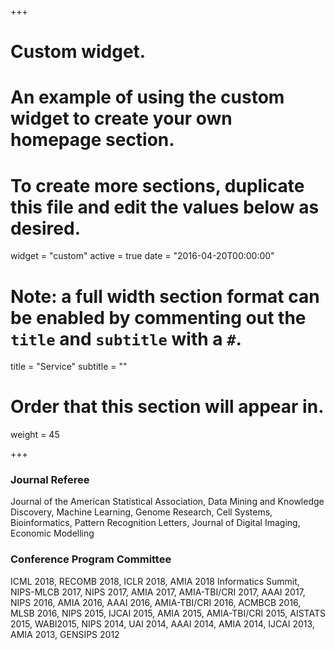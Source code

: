 +++
# Custom widget.
# An example of using the custom widget to create your own homepage section.
# To create more sections, duplicate this file and edit the values below as desired.
widget = "custom"
active = true
date = "2016-04-20T00:00:00"

# Note: a full width section format can be enabled by commenting out the `title` and `subtitle` with a `#`.
title = "Service"
subtitle = ""

# Order that this section will appear in.
weight = 45

+++

### Journal Referee
Journal of the American Statistical Association, Data Mining and Knowledge Discovery, Machine Learning, Genome Research, Cell Systems, Bioinformatics, Pattern Recognition Letters, Journal of Digital Imaging, Economic Modelling

### Conference Program Committee
ICML 2018, RECOMB 2018, ICLR 2018, AMIA 2018 Informatics Summit, NIPS-MLCB 2017, NIPS 2017, AMIA 2017, AMIA-TBI/CRI 2017, AAAI 2017, NIPS 2016, AMIA 2016, AAAI 2016, AMIA-TBI/CRI 2016, ACMBCB 2016, MLSB 2016, NIPS 2015, IJCAI 2015, AMIA 2015, AMIA-TBI/CRI 2015, AISTATS 2015, WABI2015, NIPS 2014, UAI 2014, AAAI 2014, AMIA 2014, IJCAI 2013, AMIA 2013, GENSIPS 2012


